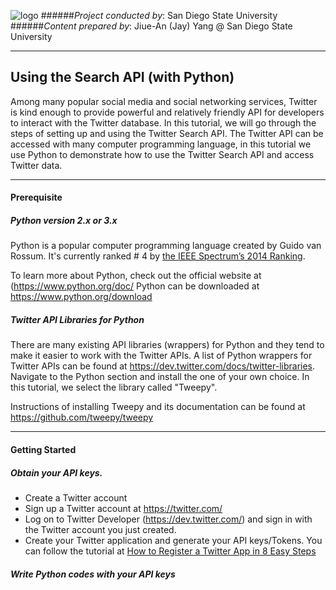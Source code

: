 ![logo](http://humandynamics.sdsu.edu/images/HDMA_Logo.png)
######*Project conducted by*: San Diego State University
######*Content prepared by*: Jiue-An (Jay) Yang @ San Diego State University

---

## Using the Search API (with Python)

Among many popular social media and social networking services, Twitter is kind enough to provide powerful and relatively friendly API for developers to interact with the Twitter database.  In this tutorial, we will go through the steps of setting up and using the Twitter Search API.  The Twitter API can be accessed with many computer programming language, in this tutorial we use Python to demonstrate how to use the Twitter Search API and access Twitter data. 

---

#### Prerequisite

##### Python version 2.x or 3.x

Python is a popular computer programming language created by Guido van Rossum.
It's currently ranked # 4 by [the IEEE Spectrum’s 2014 Ranking](http://goo.gl/CSfla6).

To learn more about Python, check out the official website at (https://www.python.org/doc/
Python can be downloaded at https://www.python.org/download
 
##### Twitter API Libraries for Python

There are many existing API libraries (wrappers) for Python and they tend to make it easier to work with the Twitter APIs.
A list of Python wrappers for Twitter APIs can be found at https://dev.twitter.com/docs/twitter-libraries.
Navigate to the Python section and install the one of your own choice.   In this tutorial,  we select the library called "Tweepy".

Instructions of installing Tweepy and its documentation can be found at https://github.com/tweepy/tweepy

---

#### Getting Started

##### Obtain your API keys.
- Create a Twitter account
- Sign up a Twitter account at https://twitter.com/
- Log on to Twitter Developer (https://dev.twitter.com/) and sign in with the Twitter account you just created. 
- Create your Twitter application and generate your API keys/Tokens.  You can follow the tutorial at [How to Register a Twitter App in 8 Easy Steps](http://iag.me/socialmedia/how-to-create-a-twitter-app-in-8-easy-steps/)

##### Write Python codes with your API keys



